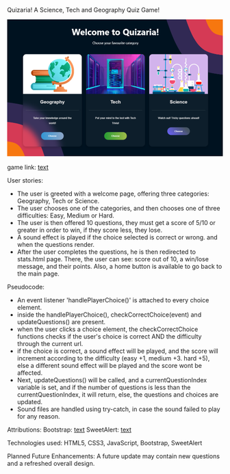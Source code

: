 


Quizaria!
A Science, Tech and Geography Quiz Game!




![Game Screenshot](./assets/img/screenshot.png)

game link: [text](https://sedratiaziz.github.io/quiz-game/)




User stories:
- The user is greeted with a welcome page, offering three categories: Geography, Tech or Science.
- The user chooses one of the categories, and then chooses one of three difficulties: Easy, Medium or Hard.
- The user is then offered 10 questions, they must get a score of 5/10 or greater in order to win, if they score less, they lose.
- A sound effect is played if the choice selected is correct or wrong. and when the questions render.
- After the user completes the questions, he is then redirected to stats.html page. There, the user can see: score out of 10, a win/lose message, and their points. Also, a home button is available to go back to the main page.

Pseudocode:
- An event listener 'handlePlayerChoice()' is attached to every choice element.
- inside the handlePlayerChoice(), checkCorrectChoice(event) and updateQuestions() are present.
- when the user clicks a choice element, the checkCorrectChoice functions checks if the user's choice is correct AND the difficulty through the current url.
- if the choice is correct, a sound effect will be played, and the score will increment according to the difficulty (easy +1, medium +3. hard +5), else a different sound effect will be played and the score wont be affected.
- Next, updateQuestions() will be called, and a currentQuestionIndex variable is set, and if the number of questions is less than the currentQuestionIndex, it will return, else, the questions and choices are updated.
- Sound files are handled using try-catch, in case the sound failed to play for any reason.

Attributions:
Bootstrap: [text](https://getbootstrap.com/)
SweetAlert: [text](https://sweetalert.js.org/)

Technologies used:
HTML5, CSS3, JavaScript, Bootstrap, SweetAlert

Planned Future Enhancements:
A future update may contain new questions and a refreshed overall design.
